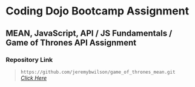 # Coding Dojo Bootcamp Assignment
## MEAN, JavaScript, API / JS Fundamentals / Game of Thrones API Assignment

### Repository Link

> ``` https://github.com/jeremybwilson/game_of_thrones_mean.git ```<br>
> _[Click Here](https://github.com/jeremybwilson/game_of_thrones_mean.git)_
